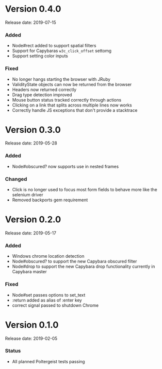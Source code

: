 # Version 0.4.0
Release date: 2019-07-15

### Added

* Node#rect added to support spatial filters
* Support for Capybaras `w3c_click_offset` settomg
* Support setting color inputs

### Fixed

* No longer hangs starting the browser with JRuby
* ValidityState objects can now be returned from the browser
* Headers now returned correctly
* Drag type detection improved
* Mouse button status tracked correctly through actions
* Clicking on a link that splits across multiple lines now works
* Correctly handle JS exceptions that don't provide a stacktrace

# Version 0.3.0
Release date: 2019-05-28

### Added

* Node#obscured? now supports use in nested frames

### Changed

* Click is no longer used to focus most form fields to behave more like the selenium driver
* Removed backports gem requirement

# Version 0.2.0
Release date: 2019-05-17

### Added

* Windows chrome location detection
* Node#obscured? to support the new Capybara obscured filter
* Node#drop to support the new Capybara drop functionality currently in Capybara master

### Fixed

* Node#set passes options to set_text
* :return added as alias of :enter key
* correct signal passed to shutdown Chrome

# Version 0.1.0
Release date: 2019-02-05

### Status

* All planned Poltergeist tests passing

